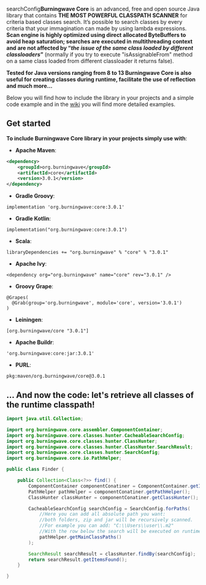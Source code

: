 searchConfig**Burningwave Core** is an advanced, free and open source Java library that contains **THE MOST POWERFUL CLASSPATH SCANNER** for criteria based classes search.
It’s possible to search classes by every criteria that your immagination can made by using lambda expressions. **Scan engine is highly optimized using direct allocated ByteBuffers to avoid heap saturation; searches are executed in multithreading context and are not affected by “_the issue of the same class loaded by different classloaders_”** (normally if you try to execute "isAssignableFrom" method on a same class loaded from different classloader it returns false).

**Tested for Java versions ranging from 8 to 13 Burningwave Core is also useful for creating classes during runtime, facilitate the use of reflection and much more...**

Below you will find how to include the library in your projects and a simple code example and in the [wiki](https://github.com/burningwave/core/wiki) you will find more detailed examples.

## Get started

**To include Burningwave Core library in your projects simply use with**:

* **Apache Maven**:
```xml
<dependency>
    <groupId>org.burningwave</groupId>
    <artifactId>core</artifactId>
    <version>3.0.1</version>
</dependency>
```

* **Gradle Groovy**:
```
implementation 'org.burningwave:core:3.0.1'
```

* **Gradle Kotlin**:
```
implementation("org.burningwave:core:3.0.1")
```

* **Scala**:
```
libraryDependencies += "org.burningwave" % "core" % "3.0.1"
```

* **Apache Ivy**:
```
<dependency org="org.burningwave" name="core" rev="3.0.1" />
```

* **Groovy Grape**:
```
@Grapes(
  @Grab(group='org.burningwave', module='core', version='3.0.1')
)
```

* **Leiningen**:
```
[org.burningwave/core "3.0.1"]
```

* **Apache Buildr**:
```
'org.burningwave:core:jar:3.0.1'
```

* **PURL**:
```
pkg:maven/org.burningwave/core@3.0.1
```

## ... And now the code: let's retrieve all classes of the runtime classpath!
```java
import java.util.Collection;

import org.burningwave.core.assembler.ComponentContainer;
import org.burningwave.core.classes.hunter.CacheableSearchConfig;
import org.burningwave.core.classes.hunter.ClassHunter;
import org.burningwave.core.classes.hunter.ClassHunter.SearchResult;
import org.burningwave.core.classes.hunter.SearchConfig;
import org.burningwave.core.io.PathHelper;

public class Finder {

	public Collection<Class<?>> find() {
		ComponentContainer componentConatiner = ComponentContainer.getInstance();
		PathHelper pathHelper = componentConatiner.getPathHelper();
		ClassHunter classHunter = componentConatiner.getClassHunter();

		CacheableSearchConfig searchConfig = SearchConfig.forPaths(
			//Here you can add all absolute path you want:
			//both folders, zip and jar will be recursively scanned.
			//For example you can add: "C:\\Users\\user\\.m2"
			//With the row below the search will be executed on runtime Classpaths
			pathHelper.getMainClassPaths()
		);

		SearchResult searchResult = classHunter.findBy(searchConfig);
		return searchResult.getItemsFound();
	}

}
```
